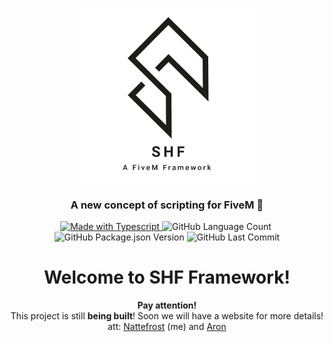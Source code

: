 <h3 align="center">
    <img alt="Logo" title="logo" width="280px" src="./images/logo.png">
    <br><br>
    <b>A new concept of scripting for FiveM 🐌</b> 
</h3>

<p align="center">
  <a href="https://docs.fivem.net/docs/scripting-manual/runtimes/javascript/#typescript-support">
    <img alt="Made with Typescript" src="https://img.shields.io/badge/made%20with-Typescript-007ACC">
  </a>
  <img alt="GitHub Language Count" src="https://img.shields.io/github/languages/count/fl4m3x/shf" />
  <img alt="" src="https://img.shields.io/github/repo-size/fl4m3x/shf" />
  <img alt="GitHub Package.json Version" src="https://img.shields.io/github/package-json/v/fl4m3x/shf" />
  <img alt="GitHub Last Commit" src="https://img.shields.io/github/last-commit/fl4m3x/shf" />
</p>

<h1 align="center">Welcome to SHF Framework!</h1>
<p align="center"><strong>Pay attention!</strong> <br>
This project is still <strong>being built</strong>! Soon we will have a website for more details!
<br>
 att: <a href="https://github.com/fl4m3x">Nattefrost</a> (me) and <a href="https://github.com/LucasGutierreCraveiro">Aron</a></p>